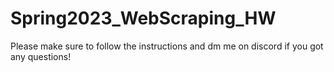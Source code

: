 # Spring2023_WebScraping_HW

Please make sure to follow the instructions and dm me on discord if you got any questions!
